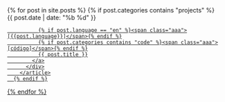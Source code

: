 <div class="container">
  {% for post in site.posts %}
      {% if post.categories contains "projects" %}
        <article class="post-item">
          <span class="post-meta date-label">{{ post.date | date: "%b %d" }}</span>
          <div class="article-title">
            <a class="post-link" href="{{ post.url | prepend: site.baseurl | prepend: site.url }}" hreflang="{% if post.language %}{{post.language}}{% else %}es{% endif %}">

              {% if post.language == "en" %}<span class="aaa">[{{post.language}}]</span>{% endif %}
              {% if post.categories contains "code" %}<span class="aaa">[código]</span>{% endif %}
              {{ post.title }}
            </a>
          </div>
        </article>
      {% endif %}
  {% endfor %}
</div>
